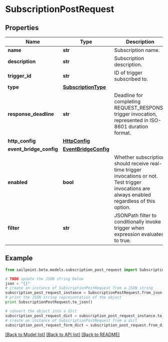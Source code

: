 # SubscriptionPostRequest


## Properties

Name | Type | Description | Notes
------------ | ------------- | ------------- | -------------
**name** | **str** | Subscription name. | 
**description** | **str** | Subscription description. | [optional] 
**trigger_id** | **str** | ID of trigger subscribed to. | 
**type** | [**SubscriptionType**](SubscriptionType.md) |  | 
**response_deadline** | **str** | Deadline for completing REQUEST_RESPONSE trigger invocation, represented in ISO-8601 duration format. | [optional] [default to 'PT1H']
**http_config** | [**HttpConfig**](HttpConfig.md) |  | [optional] 
**event_bridge_config** | [**EventBridgeConfig**](EventBridgeConfig.md) |  | [optional] 
**enabled** | **bool** | Whether subscription should receive real-time trigger invocations or not.  Test trigger invocations are always enabled regardless of this option. | [optional] [default to True]
**filter** | **str** | JSONPath filter to conditionally invoke trigger when expression evaluates to true. | [optional] 

## Example

```python
from sailpoint.beta.models.subscription_post_request import SubscriptionPostRequest

# TODO update the JSON string below
json = "{}"
# create an instance of SubscriptionPostRequest from a JSON string
subscription_post_request_instance = SubscriptionPostRequest.from_json(json)
# print the JSON string representation of the object
print SubscriptionPostRequest.to_json()

# convert the object into a dict
subscription_post_request_dict = subscription_post_request_instance.to_dict()
# create an instance of SubscriptionPostRequest from a dict
subscription_post_request_form_dict = subscription_post_request.from_dict(subscription_post_request_dict)
```
[[Back to Model list]](../README.md#documentation-for-models) [[Back to API list]](../README.md#documentation-for-api-endpoints) [[Back to README]](../README.md)


